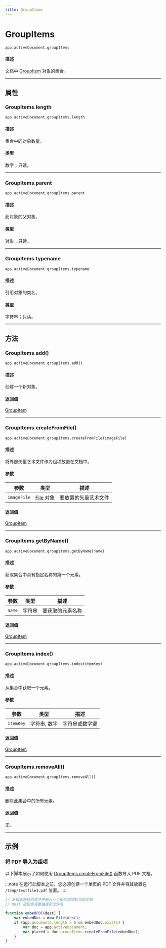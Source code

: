 ```yaml
---
title: GroupItems
---
```

# GroupItems

`app.activeDocument.groupItems`

#### 描述

文档中 [GroupItem](.././GroupItem) 对象的集合。

---

## 属性

### GroupItems.length

`app.activeDocument.groupItems.length`

#### 描述

集合中的对象数量。

#### 类型

数字；只读。

---

### GroupItems.parent

`app.activeDocument.groupItems.parent`

#### 描述

此对象的父对象。

#### 类型

对象；只读。

---

### GroupItems.typename

`app.activeDocument.groupItems.typename`

#### 描述

引用对象的类名。

#### 类型

字符串；只读。

---

## 方法

### GroupItems.add()

`app.activeDocument.groupItems.add()`

#### 描述

创建一个新对象。

#### 返回值

[GroupItem](.././GroupItem)

---

### GroupItems.createFromFile()

`app.activeDocument.groupItems.createFromFile(imageFile)`

#### 描述

将外部矢量艺术文件作为组项放置在文档中。

#### 参数

|  参数       |         类型         |       描述        |
| ----------- | ------------------------------------------------------------------------------------ | ----------------- |
| `imageFile` | [File](https://extendscript.docsforadobe.dev/file-system-access/file-object/) 对象    | 要放置的矢量艺术文件 |

#### 返回值

[GroupItem](.././GroupItem)

---

### GroupItems.getByName()

`app.activeDocument.groupItems.getByName(name)`

#### 描述

获取集合中具有指定名称的第一个元素。

#### 参数

| 参数     |  类型  |       描述       |
| -------- | ------ | ---------------- |
| `name`   | 字符串 | 要获取的元素名称 |

#### 返回值

[GroupItem](.././GroupItem)

---

### GroupItems.index()

`app.activeDocument.groupItems.index(itemKey)`

#### 描述

从集合中获取一个元素。

#### 参数

| 参数      |      类型      |       描述       |
| --------- | -------------- | ---------------- |
| `itemKey` | 字符串, 数字   | 字符串或数字键   |

#### 返回值

[GroupItem](.././GroupItem)

---

### GroupItems.removeAll()

`app.activeDocument.groupItems.removeAll()`

#### 描述

删除此集合中的所有元素。

#### 返回值

无。

---

## 示例

### 将 PDF 导入为组项

以下脚本展示了如何使用 [GroupItems.createFromFile()](#groupitemscreatefromfile) 函数导入 PDF 文档。

:::note
在运行此脚本之前，您必须创建一个单页的 PDF 文件并将其放置在 `/temp/testfile1.pdf` 位置。
:::

```javascript
// 从指定路径的文件中嵌入一个新的组项到当前文档
// dest 应包含完整路径和文件名

function embedPDF(dest) {
    var embedDoc = new File(dest);
    if (app.documents.length > 0 && embedDoc.exists) {
        var doc = app.activeDocument;
        var placed = doc.groupItems.createFromFile(embedDoc);
    }
}
```
